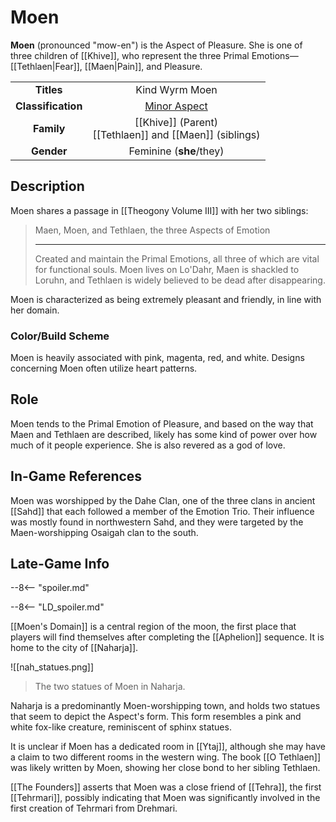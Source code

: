 # Moen

**Moen** (pronounced "mow-en") is the Aspect of Pleasure. She is one of three children of [[Khive]], who represent the three Primal Emotions—[[Tethlaen|Fear]], [[Maen|Pain]], and Pleasure.

|  |  |
|:----------:|:----------------------:|
| **Titles** | Kind Wyrm Moen |
| **Classification** | [Minor Aspect](/Lore/Higher_Beings/Aspects/Minor_Aspects/) |
| **Family** | [[Khive]] (Parent) <br> [[Tethlaen]] and [[Maen]] (siblings) |
| **Gender** | Feminine (**she**/they) |

## Description

Moen shares a passage in [[Theogony Volume III]] with her two siblings:

> Maen, Moen, and Tethlaen, the three Aspects of Emotion
> ***
> Created and maintain the Primal Emotions, all three of which are vital for functional souls. Moen lives on Lo'Dahr, Maen is shackled to Loruhn, and Tethlaen is widely believed to be dead after disappearing.

Moen is characterized as being extremely pleasant and friendly, in line with her domain.

### Color/Build Scheme

Moen is heavily associated with pink, magenta, red, and white. Designs concerning Moen often utilize heart patterns.

## Role

Moen tends to the Primal Emotion of Pleasure, and based on the way that Maen and Tethlaen are described, likely has some kind of power over how much of it people experience. She is also revered as a god of love.

## In-Game References

Moen was worshipped by the Dahe Clan, one of the three clans in ancient [[Sahd]] that each followed a member of the Emotion Trio. Their influence was mostly found in northwestern Sahd, and they were targeted by the Maen-worshipping Osaigah clan to the south.

## Late-Game Info

--8<-- "spoiler.md"

--8<-- "LD_spoiler.md"

[[Moen's Domain]] is a central region of the moon, the first place that players will find themselves after completing the [[Aphelion]] sequence. It is home to the city of [[Naharja]].

![[nah_statues.png]]
> The two statues of Moen in Naharja.

Naharja is a predominantly Moen-worshipping town, and holds two statues that seem to depict the Aspect's form. This form resembles a pink and white fox-like creature, reminiscent of sphinx statues.

It is unclear if Moen has a dedicated room in [[Ytaj]], although she may have a claim to two different rooms in the western wing. The book [[O Tethlaen]] was likely written by Moen, showing her close bond to her sibling Tethlaen.

[[The Founders]] asserts that Moen was a close friend of [[Tehra]], the first [[Tehrmari]], possibly indicating that Moen was significantly involved in the first creation of Tehrmari from Drehmari.
